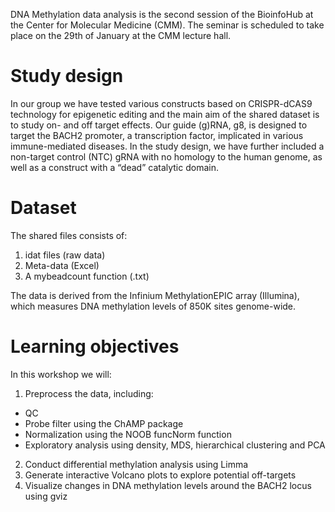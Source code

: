DNA Methylation data analysis is the second session of the BioinfoHub at the Center for Molecular Medicine (CMM). The seminar is scheduled to take place on the 29th of January at the CMM lecture hall.

# Study design
In our group we have tested various constructs based on CRISPR-dCAS9 technology for epigenetic editing and the main aim of the shared dataset is to study on- and off target effects. Our guide (g)RNA, g8, is designed to target the BACH2 promoter, a transcription factor, implicated in various immune-mediated diseases. In the study design, we have further included a non-target control (NTC) gRNA with no homology to the human genome, as well as a construct with a “dead” catalytic domain.  

# Dataset
The shared files consists of:
1.	idat files (raw data)
2.	Meta-data (Excel)
3.	A mybeadcount function (.txt)

The data is derived from the Infinium MethylationEPIC array (Illumina), which measures DNA methylation levels of 850K sites genome-wide. 

# Learning objectives
In this workshop we will:
1.	Preprocess the data, including:
- QC
- Probe filter using the ChAMP package
- Normalization using the NOOB funcNorm function
- Exploratory analysis using density, MDS, hierarchical clustering and PCA
2.	Conduct differential methylation analysis using Limma
3.	Generate interactive Volcano plots to explore potential off-targets
4.	Visualize changes in DNA methylation levels around the BACH2 locus using gviz 


